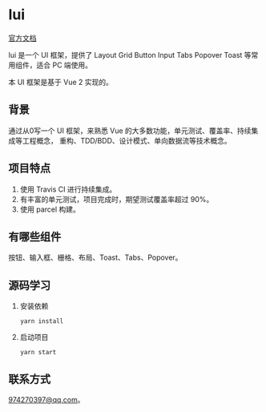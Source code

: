 # Iui

[官方文档](https://pppcode.github.io/Iui/)

Iui 是一个 UI 框架，提供了 Layout Grid Button Input Tabs Popover Toast 等常用组件，适合 PC 端使用。

本 UI 框架是基于 Vue 2 实现的。

## 背景

通过从0写一个 UI 框架，来熟悉 Vue 的大多数功能，单元测试、覆盖率、持续集成等工程概念，
重构、TDD/BDD、设计模式、单向数据流等技术概念。

## 项目特点

1. 使用 Travis CI 进行持续集成。
2. 有丰富的单元测试，项目完成时，期望测试覆盖率超过 90%。
4. 使用 parcel 构建。

## 有哪些组件

按钮、输入框、栅格、布局、Toast、Tabs、Popover。

## 源码学习

1. 安装依赖
    ```
    yarn install
    ```
2. 启动项目
    ```
    yarn start
    ```

## 联系方式

974270397@qq.com。